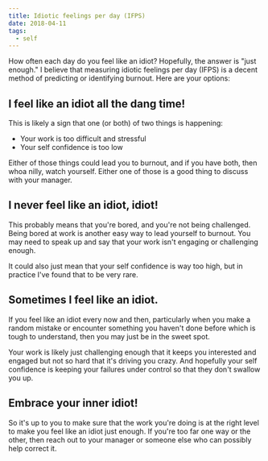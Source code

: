 ```yaml
---
title: Idiotic feelings per day (IFPS)
date: 2018-04-11
tags:
  - self
---
```


How often each day do you feel like an idiot? Hopefully, the answer is "just enough." I believe that measuring idiotic feelings per day (IFPS) is a decent method of predicting or identifying burnout. Here are your options:

## I feel like an idiot all the dang time!

This is likely a sign that one (or both) of two things is happening:

* Your work is too difficult and stressful
* Your self confidence is too low

Either of those things could lead you to burnout, and if you have both, then whoa nilly, watch yourself. Either one of those is a good thing to discuss with your manager.

## I never feel like an idiot, idiot!

This probably means that you're bored, and you're not being challenged. Being bored at work is another easy way to lead yourself to burnout. You may need to speak up and say that your work isn't engaging or challenging enough.

It could also just mean that your self confidence is way too high, but in practice I've found that to be very rare.

## Sometimes I feel like an idiot.

If you feel like an idiot every now and then, particularly when you make a random mistake or encounter something you haven't done before which is tough to understand, then you may just be in the sweet spot.

Your work is likely just challenging enough that it keeps you interested and engaged but not so hard that it's driving you crazy. And hopefully your self confidence is keeping your failures under control so that they don't swallow you up.

## Embrace your inner idiot!

So it's up to you to make sure that the work you're doing is at the right level to make you feel like an idiot just enough. If you're too far one way or the other, then reach out to your manager or someone else who can possibly help correct it.
